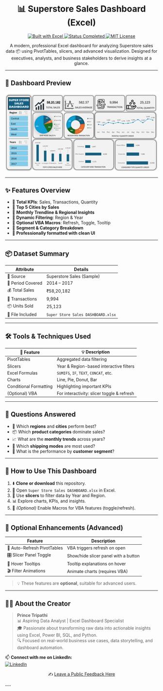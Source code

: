 <h1 align="center">📊 Superstore Sales Dashboard (Excel)</h1>

<p align="center">
  <a href="https://www.microsoft.com/en-us/microsoft-365/excel">
    <img src="https://img.shields.io/badge/Built%20With-Microsoft%20Excel-green?style=for-the-badge&logo=microsoft-excel&logoColor=white" alt="Built with Excel">
  </a>
  
  <a href="https://github.com/iPrince-Tripathi/Superstore-Sales-Excel-Dashboard/blob/main/DASHBOARD.png">
    <img src="https://img.shields.io/badge/Status-Completed-blue?style=for-the-badge" alt="Status Completed">
  </a>
  
  <a href="https://github.com/iPrince-Tripathi/Superstore-Sales-Excel-Dashboard/blob/2453ce6a2360bf824e0934c01b8ddaed71467532/LICENSE"> 
    <img src="https://img.shields.io/badge/License-MIT-orange?style=for-the-badge" alt="MIT License">
  </a>
</p>


<p align="center">
  A modern, professional Excel dashboard for analyzing Superstore sales data 📦 using PivotTables, slicers, and advanced visualization.  
  Designed for executives, analysts, and business stakeholders to derive insights at a glance.  
</p>

---

## 🎥 Dashboard Preview

<p align="center">
  <img src="https://github.com/iPrince-Tripathi/Superstore-Sales-Excel-Dashboard/blob/main/DASHBOARD.png" alt="Excel Sales Dashboard" width="850"/>
</p>

---

## ✨ Features Overview

- 📌 **Total KPIs**: Sales, Transactions, Quantity
- 📍 **Top 5 Cities by Sales**
- 🔄 **Monthly Trendline & Regional Insights**
- 🧭 **Dynamic Filtering**: Region & Year
- 🧩 **Optional VBA Macros**: Refresh, Toggle, Tooltip
- 🎯 **Segment & Category Breakdown**
- 💼 **Professionally formatted with clean UI**

---

## 📦 Dataset Summary

| Attribute          | Details                     |
|--------------------|-----------------------------|
| 📂 Source          | Superstore Sales (Sample)   |
| 📅 Period Covered  | 2014 – 2017                 |
| 💰 Total Sales     | ₹58,20,182                  |
| 🧾 Transactions    | 9,994                       |
| 📦 Units Sold      | 25,123                      |
| 📁 File Included   | `Super Store Sales DASHBOARD.xlsx` |

---

## 🛠️ Tools & Techniques Used

| 🔧 Feature              | 💡 Description                                 |
|------------------------|-----------------------------------------------|
| PivotTables            | Aggregated data filtering                     |
| Slicers                | Year & Region-based interactive filters       |
| Excel Formulas         | `SUMIFS`, `IF`, `TEXT`, `CONCAT`, etc.       |
| Charts                 | Line, Pie, Donut, Bar                         |
| Conditional Formatting | Highlighting important KPIs                  |
| (Optional) VBA         | For interactivity: slicer toggle & refresh   |

---

## 🧠 Questions Answered

- 🥇 Which **regions** and **cities** perform best?
- 📦 Which **product categories** dominate sales?
- 📈 What are the **monthly trends** across years?
- 🚚 Which **shipping modes** are most used?
- 🎯 What is the performance by **customer segment**?

---

## 💼 How to Use This Dashboard

1. ⬇️ **Clone or download** this repository.
2. 🧮 Open `Super Store Sales DASHBOARD.xlsx` in Excel.
3. 🔄 Use **slicers** to filter data by Year and Region.
4. 📊 Explore charts, KPIs, and insights.
5. 🧩 *(Optional)* Enable Macros for VBA features (toggle/refresh).

---

## 🎯 Optional Enhancements (Advanced)

| Feature              | Description                                 |
|----------------------|---------------------------------------------|
| 🔄 Auto-Refresh PivotTables | VBA triggers refresh on open         |
| 🎛️ Slicer Panel Toggle      | Show/hide slicer panel with a button |
| 💬 Hover Tooltips            | Tooltip explanations on hover         |
| 🎬 Filter Animations         | Animate charts (requires VBA)         |

> 💡 These features are **optional**, suitable for advanced users.

---

## 🧑‍💼 About the Creator

> **Prince Tripathi**  
> 📊 Aspiring Data Analyst | Excel Dashboard Specialist  
> 🎓 Passionate about transforming raw data into actionable insights using Excel, Power BI, SQL, and Python.  
> 🔍 Focused on real-world business use cases, data storytelling, and dashboard automation.

📫 **Connect with me on LinkedIn:**  
[![LinkedIn](https://img.shields.io/badge/LinkedIn-Connect-blue?style=for-the-badge&logo=linkedin)](https://www.linkedin.com/in/iprince-tripathi/)
<p align="center">
  ✍️ <a href="https://github.com/iPrince-Tripathi/-FMCG-Sales-Dashboard-2022-2024-Excel-Analytics-Insights/discussions">Leave a Public Feedback Here</a>
</p>
---

